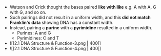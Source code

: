 - Watson and Crick thought the bases paired **like with like** e.g. A with A, G with G, and so on.
- Such pairings did not result in a uniform width, and this **did not match Franklin's data** showing DNA has a constant width.
- Instead, pairing a **purine** with a **pyrimidine** resulted in a uniform width.
	- Purines: A and G
	- Pyrimidines: C and T
- ![[2.1 DNA Structure & Function-3.png | 400]]
- ![[2.1 DNA Structure & Function-4.png | 400]]

